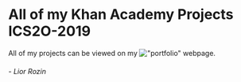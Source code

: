 # All of my Khan Academy Projects ICS2O-2019

All of my projects can be viewed on my !["portfolio" webpage.](https://zayatsoff.github.io/Winter2019ICS2OTermWork/)

###### - Lior Rozin 
